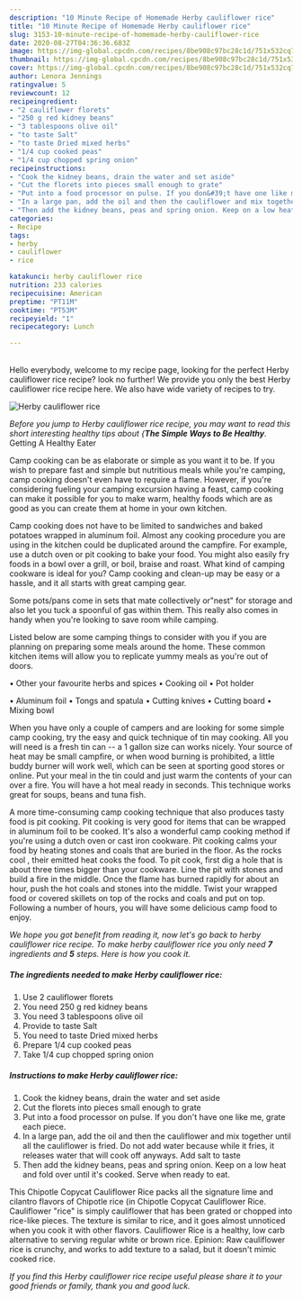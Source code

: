 ```yaml
---
description: "10 Minute Recipe of Homemade Herby cauliflower rice"
title: "10 Minute Recipe of Homemade Herby cauliflower rice"
slug: 3153-10-minute-recipe-of-homemade-herby-cauliflower-rice
date: 2020-08-27T04:36:36.683Z
image: https://img-global.cpcdn.com/recipes/8be908c97bc28c1d/751x532cq70/herby-cauliflower-rice-recipe-main-photo.jpg
thumbnail: https://img-global.cpcdn.com/recipes/8be908c97bc28c1d/751x532cq70/herby-cauliflower-rice-recipe-main-photo.jpg
cover: https://img-global.cpcdn.com/recipes/8be908c97bc28c1d/751x532cq70/herby-cauliflower-rice-recipe-main-photo.jpg
author: Lenora Jennings
ratingvalue: 5
reviewcount: 12
recipeingredient:
- "2 cauliflower florets"
- "250 g red kidney beans"
- "3 tablespoons olive oil"
- "to taste Salt"
- "to taste Dried mixed herbs"
- "1/4 cup cooked peas"
- "1/4 cup chopped spring onion"
recipeinstructions:
- "Cook the kidney beans, drain the water and set aside"
- "Cut the florets into pieces small enough to grate"
- "Put into a food processor on pulse. If you don&#39;t have one like me, grate each piece."
- "In a large pan, add the oil and then the cauliflower and mix together until all the cauliflower is fried. Do not add water because while it fries, it releases water that will cook off anyways. Add salt to taste"
- "Then add the kidney beans, peas and spring onion. Keep on a low heat and fold over until it&#39;s cooked. Serve when ready to eat."
categories:
- Recipe
tags:
- herby
- cauliflower
- rice

katakunci: herby cauliflower rice 
nutrition: 233 calories
recipecuisine: American
preptime: "PT11M"
cooktime: "PT53M"
recipeyield: "1"
recipecategory: Lunch

---
```

<br>
Hello everybody, welcome to my recipe page, looking for the perfect Herby cauliflower rice recipe? look no further! We provide you only the best Herby cauliflower rice recipe here. We also have wide variety of recipes to try.
<br>


![Herby cauliflower rice](https://img-global.cpcdn.com/recipes/8be908c97bc28c1d/751x532cq70/herby-cauliflower-rice-recipe-main-photo.jpg)

<i>Before you jump to Herby cauliflower rice recipe, you may want to read this short interesting healthy tips about {<strong>The Simple Ways to Be Healthy</strong>.</i>
Getting A Healthy Eater

    
Camp cooking can be as elaborate or simple as you want it to be. If you wish to prepare fast and simple but nutritious meals while you're camping, camp cooking doesn't even have to require a flame. However, if you're considering fueling your camping excursion having a feast, camp cooking can make it possible for you to make warm, healthy foods which are as good as you can create them at home in your own kitchen.

Camp cooking does not have to be limited to sandwiches and baked potatoes wrapped in aluminum foil.  Almost any cooking procedure you are using in the kitchen could be duplicated around the campfire. For example, use a dutch oven or pit cooking to bake your food. You might also easily fry foods in a bowl over a grill, or boil, braise and roast. What kind of camping cookware is ideal for you? Camp cooking and clean-up may be easy or a hassle, and it all starts with great camping gear.

Some pots/pans come in sets that mate collectively or"nest" for storage and also let you tuck a spoonful of gas within them. This really also comes in handy when you're looking to save room while camping.

Listed below are some camping things to consider with you if you are planning on preparing some meals around the home. These common kitchen items will allow you to replicate yummy meals as you're out of doors.


• Other your favourite herbs and spices
• Cooking oil
• Pot holder

• Aluminum foil
• Tongs and spatula
• Cutting knives
• Cutting board
• Mixing bowl


When you have only a couple of campers and are looking for some simple camp cooking, try the easy and quick technique of tin may cooking. All you will need is a fresh tin can -- a 1 gallon size can works nicely. Your source of heat may be small campfire, or when wood burning is prohibited, a little buddy burner will work well, which can be seen at sporting good stores or online. Put your meal in the tin could and just warm the contents of your can over a fire. You will have a hot meal ready in seconds.  This technique works great for soups, beans and tuna fish.

A more time-consuming camp cooking technique that also produces tasty food is pit cooking. Pit cooking is very good for items that can be wrapped in aluminum foil to be cooked.  It's also a wonderful camp cooking method if you're using a dutch oven or cast iron cookware. Pit cooking calms your food by heating stones and coals that are buried in the floor. As the rocks cool , their emitted heat cooks the food. To pit cook, first dig a hole that is about three times bigger than your cookware. Line the pit with stones and build a fire in the middle. Once the flame has burned rapidly for about an hour, push the hot coals and stones into the middle. Twist your wrapped food or covered skillets on top of the rocks and coals and put on top. Following a number of hours, you will have some delicious camp food to enjoy.


<i>We hope you got benefit from reading it, now let's go back to herby cauliflower rice recipe. To make herby cauliflower rice you only need <strong>7</strong> ingredients and <strong>5</strong> steps. Here is how you cook it.
</i>

##### The ingredients needed to make Herby cauliflower rice:

1. Use 2 cauliflower florets
1. You need 250 g red kidney beans
1. You need 3 tablespoons olive oil
1. Provide to taste Salt
1. You need to taste Dried mixed herbs
1. Prepare 1/4 cup cooked peas
1. Take 1/4 cup chopped spring onion


##### Instructions to make Herby cauliflower rice:

1. Cook the kidney beans, drain the water and set aside
1. Cut the florets into pieces small enough to grate
1. Put into a food processor on pulse. If you don&#39;t have one like me, grate each piece.
1. In a large pan, add the oil and then the cauliflower and mix together until all the cauliflower is fried. Do not add water because while it fries, it releases water that will cook off anyways. Add salt to taste
1. Then add the kidney beans, peas and spring onion. Keep on a low heat and fold over until it&#39;s cooked. Serve when ready to eat.


This Chipotle Copycat Cauliflower Rice packs all the signature lime and cilantro flavors of Chipotle rice (in Chipotle Copycat Cauliflower Rice. Cauliflower &#34;rice&#34; is simply cauliflower that has been grated or chopped into rice-like pieces. The texture is similar to rice, and it goes almost unnoticed when you cook it with other flavors. Cauliflower Rice is a healthy, low carb alternative to serving regular white or brown rice. Epinion: Raw cauliflower rice is crunchy, and works to add texture to a salad, but it doesn&#39;t mimic cooked rice. 

<i>If you find this Herby cauliflower rice recipe useful please share it to your good friends or family, thank you and good luck.</i>
